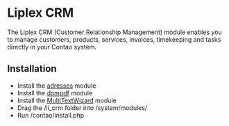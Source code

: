 Liplex CRM
==========

The Liplex CRM (Customer Relationship Management) module enables you to manage customers, products, services, invoices, timekeeping and tasks directly in your Contao system.

Installation
------------

- Install the [adresses][1] module
- Install the [dompdf][2] module
- Install the [MultiTextWizard][3] module
- Drag the /li_crm folder into /system/modules/
- Run /contao/install.php

[1]: http://www.contao.org/erweiterungsliste/view/addresses.html
[2]: http://www.contao.org/erweiterungsliste/view/dompdf.html
[3]: http://www.contao.org/erweiterungsliste/view/MultiTextWizard.html